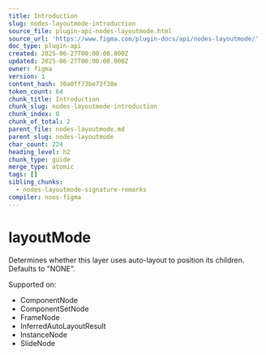 ```yaml
---
title: Introduction
slug: nodes-layoutmode-introduction
source_file: plugin-api-nodes-layoutmode.html
source_url: 'https://www.figma.com/plugin-docs/api/nodes-layoutmode/'
doc_type: plugin-api
created: 2025-06-27T00:00:00.000Z
updated: 2025-06-27T00:00:00.000Z
owner: figma
version: 1
content_hash: 30a0ff73be73f38e
token_count: 64
chunk_title: Introduction
chunk_slug: nodes-layoutmode-introduction
chunk_index: 0
chunk_of_total: 2
parent_file: nodes-layoutmode.md
parent_slug: nodes-layoutmode
char_count: 224
heading_level: h2
chunk_type: guide
merge_type: atomic
tags: []
sibling_chunks:
  - nodes-layoutmode-signature-remarks
compiler: noos-figma
---
```


# layoutMode

Determines whether this layer uses auto-layout to position its children. Defaults to "NONE".

 Supported on:

- ComponentNode
- ComponentSetNode
- FrameNode
- InferredAutoLayoutResult
- InstanceNode
- SlideNode
